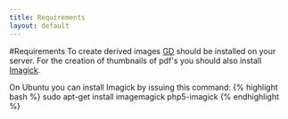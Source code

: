 ```yaml
---
title: Requirements
layout: default
---
```

#Requirements
To create derived images [GD](http://php.net/manual/en/book.image.php) should be installed on your server.
For the creation of thumbnails of pdf's you should also install [Imagick](http://php.net/manual/en/imagick.setresolution.php).

On Ubuntu you can install Imagick by issuing this command:
{% highlight bash %}
sudo apt-get install imagemagick php5-imagick
{% endhighlight %}